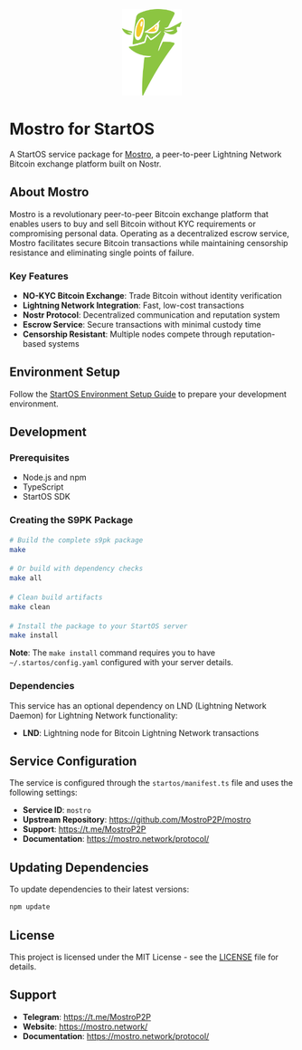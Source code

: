<p align="center">
  <img src="icon.svg" alt="Mostro Logo" width="21%">
</p>

# Mostro for StartOS

A StartOS service package for [Mostro](https://mostro.network/), a peer-to-peer Lightning Network Bitcoin exchange platform built on Nostr.

## About Mostro

Mostro is a revolutionary peer-to-peer Bitcoin exchange platform that enables users to buy and sell Bitcoin without KYC requirements or compromising personal data. Operating as a decentralized escrow service, Mostro facilitates secure Bitcoin transactions while maintaining censorship resistance and eliminating single points of failure.

### Key Features

- **NO-KYC Bitcoin Exchange**: Trade Bitcoin without identity verification
- **Lightning Network Integration**: Fast, low-cost transactions
- **Nostr Protocol**: Decentralized communication and reputation system
- **Escrow Service**: Secure transactions with minimal custody time
- **Censorship Resistant**: Multiple nodes compete through reputation-based systems

## Environment Setup

Follow the [StartOS Environment Setup Guide](https://staging.docs.start9.com/packaging-guide/environment-setup.html) to prepare your development environment.

## Development

### Prerequisites

- Node.js and npm
- TypeScript
- StartOS SDK

### Creating the S9PK Package

```bash
# Build the complete s9pk package
make

# Or build with dependency checks
make all

# Clean build artifacts
make clean

# Install the package to your StartOS server
make install
```

**Note**: The `make install` command requires you to have `~/.startos/config.yaml` configured with your server details.

### Dependencies

This service has an optional dependency on LND (Lightning Network Daemon) for Lightning Network functionality:

- **LND**: Lightning node for Bitcoin Lightning Network transactions

## Service Configuration

The service is configured through the `startos/manifest.ts` file and uses the following settings:

- **Service ID**: `mostro`
- **Upstream Repository**: <https://github.com/MostroP2P/mostro>
- **Support**: <https://t.me/MostroP2P>
- **Documentation**: <https://mostro.network/protocol/>

## Updating Dependencies

To update dependencies to their latest versions:

```bash
npm update
```

## License

This project is licensed under the MIT License - see the [LICENSE](LICENSE) file for details.

## Support

- **Telegram**: <https://t.me/MostroP2P>
- **Website**: <https://mostro.network/>
- **Documentation**: <https://mostro.network/protocol/>
